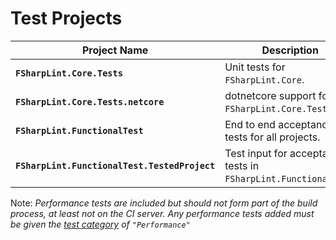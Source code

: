 # Test Projects

Project Name | Description
------------ | --------
**`FSharpLint.Core.Tests`** | Unit tests for `FSharpLint.Core`.
**`FSharpLint.Core.Tests.netcore`** | dotnetcore support for `FSharpLint.Core.Tests`.
**`FSharpLint.FunctionalTest`** | End to end acceptance tests for all projects.
**`FSharpLint.FunctionalTest.TestedProject`** | Test input for acceptance tests in `FSharpLint.FunctionalTest`.

Note: *Performance tests are included but should not form part of the build process, at least not on the CI server. Any performance tests added must be given the [test category](http://www.nunit.org/index.php?p=category&r=2.2.10) of `"Performance"`*